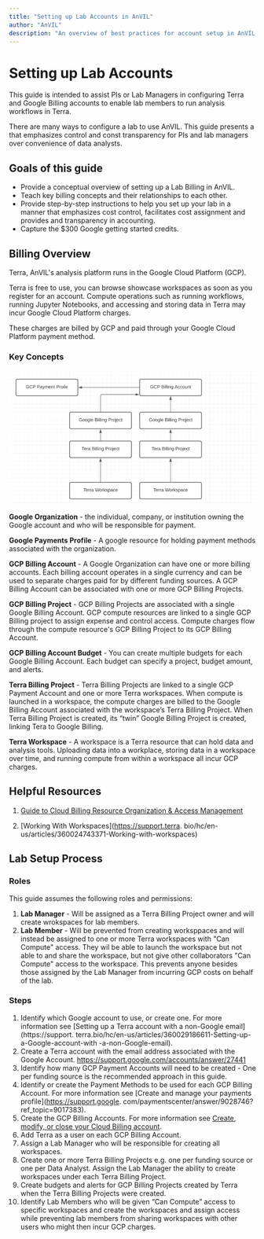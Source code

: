 ```yaml
---
title: "Setting up Lab Accounts in AnVIL"
author: "AnVIL"
description: "An overview of best practices for account setup in AnVIL to effectively track and control cloud costs."
---
```


# Setting up Lab Accounts


This guide is intended to assist PIs or Lab Managers in configuring Terra 
and Google Billing accounts to enable lab members to run analysis workflows 
in Terra.

There are many ways to configure a lab to use AnVIL. This guide presents a
that emphasizes control and const transparency for PIs and lab
managers over convenience of data analysts.


## Goals of this guide
* Provide a conceptual overview of setting up a Lab Billing in AnVIL.
* Teach key billing concepts and their relationships to each other.
* Provide step-by-step instructions to help you set up your lab in a manner 
  that emphasizes cost control, facilitates cost assignment and provides and 
  transparency in accounting.
* Capture the $300 Google getting started credits.


## Billing Overview

Terra, AnVIL's analysis platform runs in the Google Cloud Platform (GCP). 

Terra is free to use, you can browse showcase workspaces as soon as you 
register for an account. Compute operations such as running 
workflows, running Jupyter Notebooks, and accessing and storing data in Terra 
may incur Google Cloud Platform charges.

These charges are billed by GCP and paid through your Google Cloud Platform payment method.


### Key Concepts

![Key Concepts](./_images/key-concepts.png)

**Google Organization** - the individual, company, or institution owning the
Google account and who will be responsible for payment.

**Google Payments Profile** - A google resource for holding payment methods
associated with the organization.

**GCP Billing Account** - A Google Organization can have one or more billing
accounts. Each billing account operates in a single currency and can be used
to separate charges paid for by different funding sources. A GCP Billing Account can be associated with one or more GCP Billing Projects.

**GCP Billing Project** - GCP Billing Projects are associated with a
single Google Billing Account. GCP compute resources are linked to a single
GCP Billing project to assign expense and control
access. Compute charges flow through the compute resource's GCP Billing
Project to its GCP Billing Account.

**GCP Billing Account Budget**  - You can create multiple budgets for each Google Billing Account. Each budget can specify a project, budget amount, and alerts.

**Terra Billing Project** - Terra Billing Projects are linked to a single GCP Payment Account and one or more Terra workspaces. When compute is launched in a workspace, the compute charges are billed to the Google Billing Account associated with the workspace’s Terra Billing Project. When Terra Billing Project is created, its “twin” Google Billing Project is created, linking Tera to Google Billing.

**Terra Workspace** - A workspace is a Terra resource that can hold data and
analysis tools. Uploading data into a workplace, storing data in a workspace over time, and running compute from within a workspace all incur GCP charges.

## Helpful Resources

1. [Guide to Cloud Billing Resource Organization & Access Management](https://cloud.google.com/billing/docs/onboarding-checklist)
   
1. [Working With Workspaces](https://support.terra.
   bio/hc/en-us/articles/360024743371-Working-with-workspaces)


## Lab Setup Process

### Roles
This guide assumes the following roles and permissions:

1. **Lab Manager** - Will be assigned as a Terra Billing Project owner and 
   will create wrokspaces for lab members. 
1. **Lab Member** - Will be prevented from creating worksppaces and will 
   instead be assigned to one or more Terra workspaces with "Can 
   Compute" access. They wil be able to launch the workspace but not able to 
   and share the workspace, but not give other collaborators "Can Compute" 
   access to the workspace. This prevents anyone besides those assigned by 
   the Lab Manager from incurring GCP costs on behalf of the lab.

### Steps

1. Identify which Google account to use, or create one. For more information 
   see [Setting up a Terra account with a non-Google email](https://support.
   terra.bio/hc/en-us/articles/360029186611-Setting-up-a-Google-account-with
   -a-non-Google-email).
1. Create a Terra account with the email address associated with the Google 
Account. https://support.google.com/accounts/answer/27441
1. Identify how many GCP Payment Accounts will need to be created - One per 
   funding source is the recommended approach in this guide.
1. Identify or create the Payment Methods to be used for each GCP Billing 
   Account. For more information see [Create and manage your payments 
   profile](https://support.google.
   com/paymentscenter/answer/9028746?ref_topic=9017383).
1. Create the GCP Billing Accounts. For more information see [Create, modify,
   or close your Cloud Billing account](https://cloud.google.com/billing/docs/how-to/manage-billing-account#create_a_new_billing_account).
1. Add Terra as a user on each GCP Billing Account.
1. Assign a Lab Manager who will be responsible for creating all workspaces.
1. Create one or more Terra Billing Projects e.g. one per funding source or 
   one per Data Analyst. Assign the Lab Manager the ability to create workspaces under each Terra Billing Project.
1. Create budgets and alerts for GCP Billing Projects created by Terra when 
   the Terra Billing Projects were created.
1. Identify Lab Members who will be given “Can Compute” access to specific 
   workspaces and create the workspaces and assign access while preventing lab members from sharing workspaces with other users who might then incur GCP charges.



